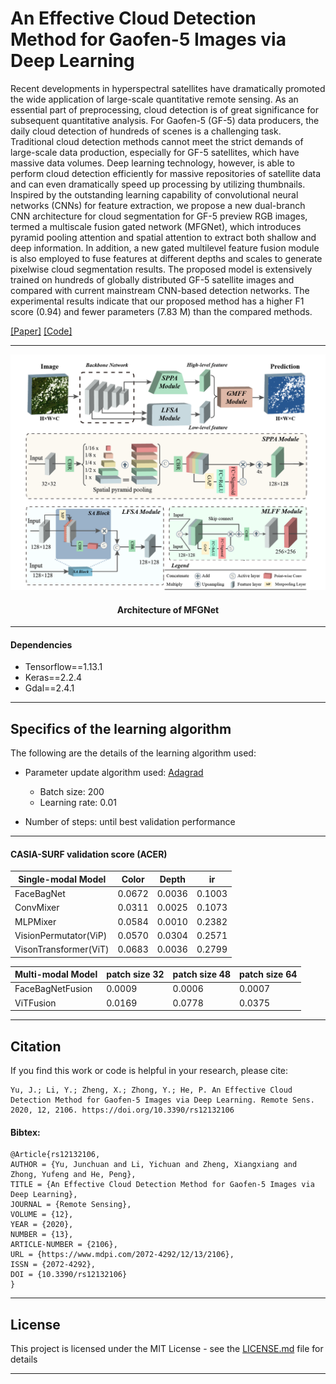 An Effective Cloud Detection Method for Gaofen-5 Images via Deep Learning
===================================================================

Recent developments in hyperspectral satellites have dramatically promoted the wide application of large-scale quantitative remote sensing. As an essential part of preprocessing, cloud detection is of great significance for subsequent quantitative analysis. For Gaofen-5 (GF-5) data producers, the daily cloud detection of hundreds of scenes is a challenging task. Traditional cloud detection methods cannot meet the strict demands of large-scale data production, especially for GF-5 satellites, which have massive data volumes. Deep learning technology, however, is able to perform cloud detection efficiently for massive repositories of satellite data and can even dramatically speed up processing by utilizing thumbnails. Inspired by the outstanding learning capability of convolutional neural networks (CNNs) for feature extraction, we propose a new dual-branch CNN architecture for cloud segmentation for GF-5 preview RGB images, termed a multiscale fusion gated network (MFGNet), which introduces pyramid pooling attention and spatial attention to extract both shallow and deep information. In addition, a new gated multilevel feature fusion module is also employed to fuse features at different depths and scales to generate pixelwise cloud segmentation results. The proposed model is extensively trained on hundreds of globally distributed GF-5 satellite images and compared with current mainstream CNN-based detection networks. The experimental results indicate that our proposed method has a higher F1 score (0.94) and fewer parameters (7.83 M) than the compared methods.


[[Paper]](https://www.mdpi.com/2072-4292/12/13/2106/htm)
[[Code]](https://github.com/JunchuanYu/MFGNet_Cloud_Detection_Remote_Sensing)

<hr>

<div align=center><img src="./Figure/architecture.png?raw=True" width="800" > </div>

####  <center> Architecture of MFGNet

<hr>

#### Dependencies
- Tensorflow==1.13.1
- Keras==2.2.4
- Gdal==2.4.1

<hr>

Specifics of the learning algorithm
-----------------------------------

The following are the details of the learning algorithm used:

* Parameter update algorithm used: [Adagrad](http://www.jmlr.org/papers/volume12/duchi11a/duchi11a.pdf)
	* Batch size: 200
	* Learning rate: 0.01

* Number of steps: until best validation performance
<hr>

#### CASIA-SURF validation score (ACER)


| Single-modal Model                 | Color  | Depth  | ir     |
| --------------------- | ------ | ------ | ------ |
| FaceBagNet            | 0.0672 | 0.0036 | 0.1003 |
| ConvMixer             | 0.0311 | 0.0025 | 0.1073 |
| MLPMixer              | 0.0584 | 0.0010 | 0.2382 |
| VisionPermutator(ViP) | 0.0570 | 0.0304 | 0.2571 |
| VisonTransformer(ViT) | 0.0683 | 0.0036 | 0.2799 |

| Multi-modal Model         | patch size 32 | patch size 48 | patch size 64 |
| ----------------- | ------------- | ------------- | ------------- |
| FaceBagNetFusion  | 0.0009        | 0.0006        | 0.0007        |
| ViTFusion         | 0.0169        | 0.0778        | 0.0375        |
<hr>

## Citation
If you find this work or code is helpful in your research, please cite:
```
Yu, J.; Li, Y.; Zheng, X.; Zhong, Y.; He, P. An Effective Cloud Detection Method for Gaofen-5 Images via Deep Learning. Remote Sens. 2020, 12, 2106. https://doi.org/10.3390/rs12132106
```
#### Bibtex:
```
@Article{rs12132106,
AUTHOR = {Yu, Junchuan and Li, Yichuan and Zheng, Xiangxiang and Zhong, Yufeng and He, Peng},
TITLE = {An Effective Cloud Detection Method for Gaofen-5 Images via Deep Learning},
JOURNAL = {Remote Sensing},
VOLUME = {12},
YEAR = {2020},
NUMBER = {13},
ARTICLE-NUMBER = {2106},
URL = {https://www.mdpi.com/2072-4292/12/13/2106},
ISSN = {2072-4292},
DOI = {10.3390/rs12132106}
}
```
<hr>

## License

This project is licensed under the MIT License - see the [LICENSE.md](LICENSE.md) file for details
<hr>
